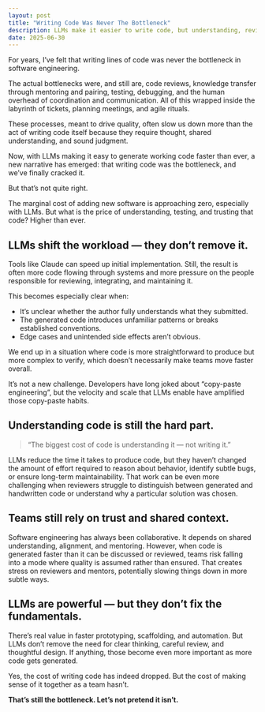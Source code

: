 ```yaml
---
layout: post
title: "Writing Code Was Never The Bottleneck"
description: LLMs make it easier to write code, but understanding, reviewing, and maintaining it still takes time, trust, and good judgment.
date: 2025-06-30
---
```


For years, I’ve felt that writing lines of code was never the bottleneck in software engineering.

The actual bottlenecks were, and still are, code reviews, knowledge transfer through mentoring and pairing, testing, debugging, and the human overhead of coordination and communication. All of this wrapped inside the labyrinth of tickets, planning meetings, and agile rituals.

These processes, meant to drive quality, often slow us down more than the act of writing code itself because they require thought, shared understanding, and sound judgment.

Now, with LLMs making it easy to generate working code faster than ever, a new narrative has emerged: that writing code was the bottleneck, and we’ve finally cracked it.

But that’s not quite right.

The marginal cost of adding new software is approaching zero, especially with LLMs. But what is the price of understanding, testing, and trusting that code? Higher than ever.

## LLMs shift the workload — they don’t remove it.

Tools like Claude can speed up initial implementation. Still, the result is often more code flowing through systems and more pressure on the people responsible for reviewing, integrating, and maintaining it.

This becomes especially clear when:
- It’s unclear whether the author fully understands what they submitted.
- The generated code introduces unfamiliar patterns or breaks established conventions.
- Edge cases and unintended side effects aren’t obvious.

We end up in a situation where code is more straightforward to produce but more complex to verify, which doesn’t necessarily make teams move faster overall.

It’s not a new challenge. Developers have long joked about “copy-paste engineering”, but the velocity and scale that LLMs enable have amplified those copy-paste habits.

## Understanding code is still the hard part.

> “The biggest cost of code is understanding it — not writing it.”

LLMs reduce the time it takes to produce code, but they haven’t changed the amount of effort required to reason about behavior, identify subtle bugs, or ensure long-term maintainability. That work can be even more challenging when reviewers struggle to distinguish between generated and handwritten code or understand why a particular solution was chosen.

## Teams still rely on trust and shared context.

Software engineering has always been collaborative. It depends on shared understanding, alignment, and mentoring. However, when code is generated faster than it can be discussed or reviewed, teams risk falling into a mode where quality is assumed rather than ensured. That creates stress on reviewers and mentors, potentially slowing things down in more subtle ways.

## LLMs are powerful — but they don’t fix the fundamentals.

There’s real value in faster prototyping, scaffolding, and automation. But LLMs don’t remove the need for clear thinking, careful review, and thoughtful design. If anything, those become even more important as more code gets generated.

Yes, the cost of writing code has indeed dropped. But the cost of making sense of it together as a team hasn’t.

**That’s still the bottleneck. Let’s not pretend it isn’t.**
